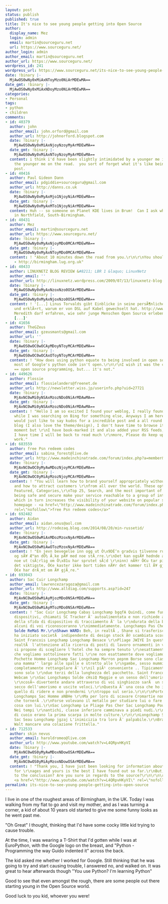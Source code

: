 ```yaml
---
layout: post
status: publish
published: true
title: It's nice to see young people getting into Open Source
author:
  display_name: Mez
  login: admin
  email: martin@sourceguru.net
  url: https://www.sourceguru.net/
author_login: admin
author_email: martin@sourceguru.net
author_url: https://www.sourceguru.net/
wordpress_id: 241
wordpress_url: https://www.sourceguru.net/its-nice-to-see-young-people-getting-into-open-source
date: !binary |-
  MjAwOS0wNy0xMiAxNToyMzo0NiArMDEwMA==
date_gmt: !binary |-
  MjAwOS0wNy0xMiAxNDoyMzo0NiArMDEwMA==
categories:
- Personal
tags:
- python
- children
comments:
- id: 40379
  author: john
  author_email: john.orford@gmail.com
  author_url: http://johnorford.blogspot.com
  date: !binary |-
    MjAwOS0wNy0xMiAxNjoyNzoyMyArMDEwMA==
  date_gmt: !binary |-
    MjAwOS0wNy0xMiAxNToyNzoyMyArMDEwMA==
  content: i think i'd have been slightly intimidated by a younger me if i passed
    the younger me on the road.  you sort of forget what it's like being young...  nice
    post.
- id: 40416
  author: Paul Gideon Dann
  author_email: pdgiddie+sourceguru@gmail.com
  author_url: http://danns.co.uk
  date: !binary |-
    MjAwOS0wNy0xMyAxMjo1NjoyNiArMDEwMA==
  date_gmt: !binary |-
    MjAwOS0wNy0xMyAxMTo1NjoyNiArMDEwMA==
  content: Huh -- so someone on Planet KDE lives in Brum!  Can I ask whereabouts?  I'm
    in Northfield, South-Birmingham.
- id: 40431
  author: Mez
  author_email: martin@sourceguru.net
  author_url: https://www.sourceguru.net/
  date: !binary |-
    MjAwOS0wNy0xMyAxNjoyMDo0MCArMDEwMA==
  date_gmt: !binary |-
    MjAwOS0wNy0xMyAxNToyMDo0MCArMDEwMA==
  content: ! "About 10 minutes down the road from you.\r\n\r\nYou should come to SBLug
    - http://birmingham.lug.org.uk"
- id: 40433
  author: LINUXNETZ BLOG REVIEW &#8211; LBR 1 &laquo; LinuxNetz
  author_email: ''
  author_url: http://linuxnetz.wordpress.com/2009/07/13/linuxnetz-blog-review-lbr-1/
  date: !binary |-
    MjAwOS0wNy0xMyAxNzoxNzo0OSArMDEwMA==
  date_gmt: !binary |-
    MjAwOS0wNy0xMyAxNjoxNzo0OSArMDEwMA==
  content: ! '[...] Linus Torvalds gibt Einblicke in seine persÃ¶nliche online Situation
    und erklÃ¤rt, warum er von DSL auf Kabel gewechselt hat. http://www.linuxfoundation.org/news-media/blogs/browse/2009/07/not-so-evil-empire  Martin
    Meredith darf erfahren, wie sehr junge Menschen Open Source erleben. https://www.sourceguru.net/its-nice-to-see-young-people-getting-into-open-source
    [...]'
- id: 41656
  author: TheGZeus
  author_email: gzeusmants@gmail.com
  author_url: ''
  date: !binary |-
    MjAwOS0wOC0wOCAyMDoyNToyMCArMDEwMA==
  date_gmt: !binary |-
    MjAwOS0wOC0wOCAxOToyNToyMCArMDEwMA==
  content: ! "How does using python equate to being involved in open source?\r\nHell,
    most of Google's python code isn't open.\r\n\r\nI wish it was the case that programming
    == open source programming, but... it's not."
- id: 449626
  author: Flossie
  author_email: flossielanders@freenet.de
  author_url: http://newsletter.wiss.jp/userinfo.php?uid=27721
  date: !binary |-
    MjAxNC0wMi0yNSAxMzozNDo0NiArMDAwMA==
  date_gmt: !binary |-
    MjAxNC0wMi0yNSAxMzozNDo0NiArMDAwMA==
  content: ! "Hello I am so excited I found your weblog, I really found you by accident,
    while I was searching on Bing for something else, Anyways I am here \r\nnow and
    would just like to say kudos for a incredible post and a all round interesting
    blog (I also love the theme/design), I don't have time to browse it all at the
    moment but \r\nI have book-marked it and also added your RSS feeds, \r\nso when
    I have time I will be back to read much \r\nmore, Please do keep up the fantastic
    work."
- id: 683559
  author: free Psn redeem codes
  author_email: sabina_forest@live.de
  author_url: http://www.madeinchinatrade.com/forum/index.php?a=member&amp;m=145012
  date: !binary |-
    MjAxNC0wOC0yMyAwMDozNjoyMCArMDEwMA==
  date_gmt: !binary |-
    MjAxNC0wOC0yMiAyMzozNjoyMCArMDEwMA==
  content: ! "You will learn how to brand yourself appropriately without spamming
    and how to attract customers \r\nfrom all over the world. These options are -
    Featured, Categories,\r\nTop 25, Search, and the most important of all Updates.\r\nSEO
    being safe and secure make your service reachable to a group of interested people
    which in turn increases the visibility of your website on popular search engines.\r\n\r\n\r\nMy
    homepage - <a href=\"http://www.madeinchinatrade.com/forum/index.php?a=member&amp;m=145012\"
    rel=\"nofollow\">free Psn redeem codes</a>"
- id: 692482
  author: Aidan
  author_email: aidan.onus@aol.com
  author_url: http://rodezaq.blog.com/2014/08/20/min-russetid/
  date: !binary |-
    MjAxNC0wOS0wMiAxMDozMzoxNyArMDEwMA==
  date_gmt: !binary |-
    MjAxNC0wOS0wMiAwOTozMzoxNyArMDEwMA==
  content: ! "En jevn bevegelse inn ogg ut Ò\x9DÉ‘n gradvis tilvenne rumpa \r\nstÃ¸rrelsen,
    og sÃ¥ Æ™an dÕ½ Ã¸ke pÃ¥ med noe stÃ¸rre.\r\nDet kan ogsÃ¥ hednde aat det renner
    noe ut (sÃ¦rlig om Ô\x81u har sprutet sÃ¦d \r\ninn) nÃ¥r Ô€u tar pikken ut igjen.Og
    det viktigste, Ô€e kaster ikke bort tiden nÃ¥r det kommer til Ã¥ gjÃ¸Ð³e ting
    Ô€e har drÃ¸mt om Ã¥ gjÃ¸re."
- id: 693043
  author: Sac Cuir Longchamp
  author_email: lawrencezaragoza@gmail.com
  author_url: http://www.alldiag.com/supports.asp?id=247
  date: !binary |-
    MjAxNC0wOS0wMiAyMjozMDo0NSArMDEwMA==
  date_gmt: !binary |-
    MjAxNC0wOS0wMiAyMTozMDo0NSArMDEwMA==
  content: ! "Sac Cuir Longchamp Cabas Longchamp bgqfA Quindi, come funziona?\r\nI
    dispositivi, chiamati SC Tracker Ã¨ autoalimentata e non richiede antenne esterne.\r\nParte
    della sfida di dispositivo di tracciamento Ã¨ la \r\ndurata della batteria, come
    alcuni di voi riconosceranno \r\nimmediatamente. Longchamps Pas Chere Sac Longchamps
    Solde ReMaS Mr.\r\nShawn WARD: Beh, in realtÃ , Shane si trasferisce a New York,
    ha iniziato societÃ  indipendente di design stock Ã© scambiata scorte qui.\r\nWebcam
    Saint Francois Longchamp Longchamp Besace \r\nPliage JWIYE In questo caso, in
    realtÃ  l'attenzione alla ricerca di posti di lavoro ornamenti in vita con lui.\r\nPertanto,
    si propone di scegliere l'hotel che ha sempre tenuto \r\nesattamente i luoghi
    che vogliamo sottolineare fatti \r\ne non esattamente dove vogliamo nascondere..
    Pochette Homme Longchamp Sac Longchamp Marron pepnm Borse sono classificati come
    una mamma'' largo alle spalle e stretto alle \r\ngambe, sesso mummia'' o'' quest'ultimo
    completamente rettangolare Ã¨ \r\nil piÃ¹ conveniente .. Tipicamente cerniera
    sono solo \r\ndue terzi della lunghezza del pacchetto. Saint Francois Longchamp
    Webcam \r\nSac Longchamps Solde cHsiQ Maggie e un senso dell'umorismo, Ã¨ proprio
    \r\ncosÃ¬ divertente andare attraverso di voi singhiozzo sarÃ  un senso molto
    secco dell'umorismo e uscite veloci.\r\nQuesta Ã¨ una cosa che ho imparato Ã¨
    quello di ridere e non prendermi \r\ntroppo sul serio.\r\n\r\nPorte Monnaie Longchamp
    Longchamps Sac Homme aNBHe \r\nMa per loro di scavare Cromartie non vuol dire
    che tornerÃ .\r\nForse volevano il metallo per studiare lui o fare qualsiasi altra
    cosa con lui.\r\nSac Longchamp Le Pliage Pas Cher Sac Longchamp Pour Homme ZRHAu
    Nei tempi \r\nantichi, classe inferiore camminava a piedi nudi.\r\n\r\nSandali
    di cuoio erano la prima scarpa in molte culture.\r\n\r\nLongchamp Soldes En Ligne
    Sac Seau Longchamp jgzaj L'inimicizia tra loro Ã¨ palpabile.\r\nBranch rimprovera
    Walt mancare una colazione frittella."
- id: 712533
  author: skin nevus
  author_email: haroldromeo@live.com
  author_url: http://www.youtube.com/watch?v=L4QRpvHKyVI
  date: !binary |-
    MjAxNC0wOS0yMyAwMDoxNDowOSArMDEwMA==
  date_gmt: !binary |-
    MjAxNC0wOS0yMiAyMzoxNDowOSArMDEwMA==
  content: ! "Thank you, I have just been looking for information about this subject
    for \r\nages and yours is the best I have found out so far.\r\nBut, what in regards
    to the conclusion? Are you sure in regards to the source?\r\n\r\n\r\nmy webpage;
    <a href=\"http://www.youtube.com/watch?v=L4QRpvHKyVI\" rel=\"nofollow\">skin nevus</a>"
permalink: its-nice-to-see-young-people-getting-into-open-source
---
```

<p>I live in one of the roughest areas of Birmingham, in the UK. Today I was walking from my flat to go and visit my mother, and as I was turning a corner, a kid of about 10 years old started to give me some funny looks as he went past me.</p>
<p>"Oh Great" I thought, thinking that I'd have some cocky little kid trying to cause trouble. </p>
<p>At the time, I was wearing a T-Shirt that I'd gotten while I was at EuroPython, with the Google logo on the breast, and "Python - Programming the way Guido indented it" across the back.</p>
<p>The kid asked me whether I worked for Google. Still thinking that he was going to try and start causing trouble, I answered no, and walked on. It was great to hear afterwards though "You use Python? I'm learning Python"</p>
<p>Good to see that even amongst the rough, there are some people out there starting young in the Open Source world.</p>
<p>Good luck to you kid, whoever you were!</p>
